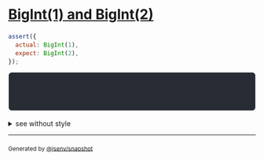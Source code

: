 # [BigInt(1) and BigInt(2)](../../number.test.js#L138)

```js
assert({
  actual: BigInt(1),
  expect: BigInt(2),
});
```

![img](throw.svg)

<details>
  <summary>see without style</summary>

```console
AssertionError: actual and expect are different

actual: 1n
expect: 2n
```

</details>

---

<sub>
  Generated by <a href="https://github.com/jsenv/core/tree/main/packages/independent/snapshot">@jsenv/snapshot</a>
</sub>